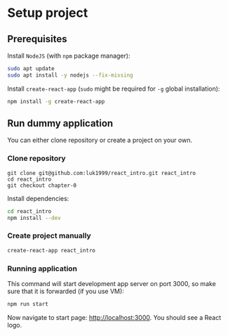 # Setup project

## Prerequisites
Install `NodeJS` (with `npm` package manager):
```bash
sudo apt update
sudo apt install -y nodejs --fix-missing
```

Install `create-react-app` (`sudo` might be required for `-g` global installation):
```bash
npm install -g create-react-app
```

## Run dummy application

You can either clone repository or create a project on your own.

### Clone repository
```
git clone git@github.com:luk1999/react_intro.git react_intro
cd react_intro
git checkout chapter-0
```

Install dependencies:
```bash
cd react_intro
npm install --dev
```

### Create project manually
```bash
create-react-app react_intro
```

### Running application

This command will start development app server on port 3000, so make sure that it is forwarded (if you use VM):
```bash
npm run start
```

Now navigate to start page: [http://localhost:3000](http://localhost:3000). You should see a React logo.
